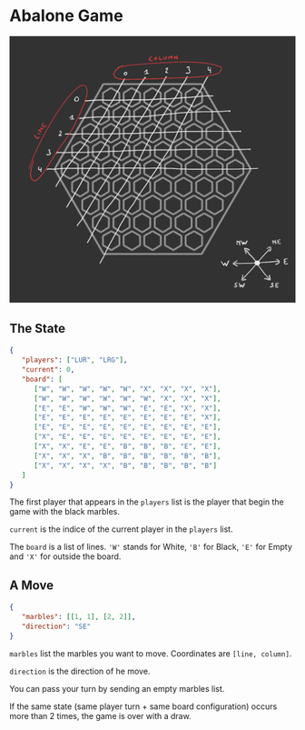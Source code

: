 # Abalone Game

![alt text](./abalone_info.png "Logo Title Text 1")

## The State

```json
{
   "players": ["LUR", "LRG"],
   "current": 0,
   "board": [
      ["W", "W", "W", "W", "W", "X", "X", "X", "X"],
      ["W", "W", "W", "W", "W", "W", "X", "X", "X"],
      ["E", "E", "W", "W", "W", "E", "E", "X", "X"],
      ["E", "E", "E", "E", "E", "E", "E", "E", "X"],
      ["E", "E", "E", "E", "E", "E", "E", "E", "E"],
      ["X", "E", "E", "E", "E", "E", "E", "E", "E"],
      ["X", "X", "E", "E", "B", "B", "B", "E", "E"],
      ["X", "X", "X", "B", "B", "B", "B", "B", "B"],
      ["X", "X", "X", "X", "B", "B", "B", "B", "B"]
   ]
}
```

The first player that appears in the `players` list is the player that begin the game with the black marbles.

`current` is the indice of the current player in the `players` list.

The `board` is a list of lines. `'W'` stands for White, `'B'` for Black, `'E'` for Empty and `'X'` for outside the board.

## A Move

```json
{
   "marbles": [[1, 1], [2, 2]],
   "direction": "SE"
}
```

`marbles` list the marbles you want to move. Coordinates are `[line, column]`.

`direction` is the direction of he move.

You can pass your turn by sending an empty marbles list.

If the same state (same player turn + same board configuration) occurs more than 2 times, the game is over with a draw.
